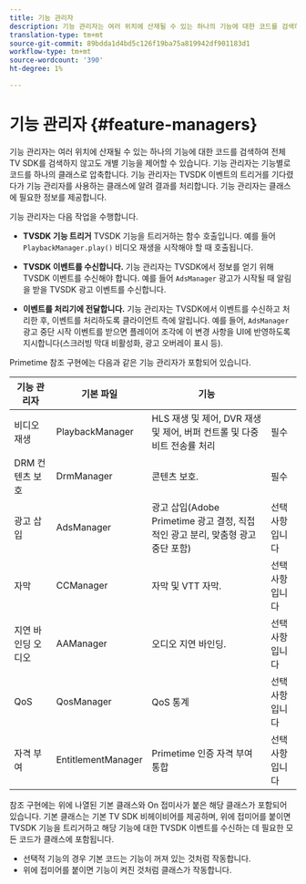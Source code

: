 ```yaml
---
title: 기능 관리자
description: 기능 관리자는 여러 위치에 산재될 수 있는 하나의 기능에 대한 코드를 검색하여 전체 TV SDK를 검색하지 않고도 개별 기능을 제어할 수 있습니다.
translation-type: tm+mt
source-git-commit: 89bdda1d4bd5c126f19ba75a819942df901183d1
workflow-type: tm+mt
source-wordcount: '390'
ht-degree: 1%

---
```



# 기능 관리자 {#feature-managers}

기능 관리자는 여러 위치에 산재될 수 있는 하나의 기능에 대한 코드를 검색하여 전체 TV SDK를 검색하지 않고도 개별 기능을 제어할 수 있습니다. 기능 관리자는 기능별로 코드를 하나의 클래스로 압축합니다. 기능 관리자는 TVSDK 이벤트의 트리거를 기다렸다가 기능 관리자를 사용하는 클래스에 알려 결과를 처리합니다. 기능 관리자는 클래스에 필요한 정보를 제공합니다.

기능 관리자는 다음 작업을 수행합니다.

* **TVSDK 기능 트리거**
TVSDK 기능을 트리거하는 함수 호출입니다. 예를 들어 
`PlaybackManager.play()` 비디오 재생을 시작해야 할 때 호출됩니다.

* **TVSDK 이벤트를 수신합니다.**
기능 관리자는 TVSDK에서 정보를 얻기 위해 TVSDK 이벤트를 수신해야 합니다. 예를 들어 
`AdsManager` 광고가 시작될 때 알림을 받을 TVSDK 광고 이벤트를 수신합니다.

* **이벤트를 처리기에 전달합니다.**
기능 관리자는 TVSDK에서 이벤트를 수신하고 처리한 후, 이벤트를 처리하도록 클라이언트 측에 알립니다. 예를 들어, 
`AdsManager` 광고 중단 시작 이벤트를 받으면 플레이어 조각에 이 변경 사항을 UI에 반영하도록 지시합니다(스크러빙 막대 비활성화, 광고 오버레이 표시 등).

Primetime 참조 구현에는 다음과 같은 기능 관리자가 포함되어 있습니다.

| 기능 관리자 | 기본 파일 | 기능 |  |
|---|---|---|---|
| 비디오 재생 | PlaybackManager | HLS 재생 및 제어, DVR 재생 및 제어, 버퍼 컨트롤 및 다중 비트 전송률 처리 | 필수 |
| DRM 컨텐츠 보호 | DrmManager | 콘텐츠 보호. | 필수 |
| 광고 삽입 | AdsManager | 광고 삽입(Adobe Primetime 광고 결정, 직접적인 광고 분리, 맞춤형 광고 중단 포함) | 선택 사항입니다 |
| 자막 | CCManager | 자막 및 VTT 자막. | 선택 사항입니다 |
| 지연 바인딩 오디오 | AAManager | 오디오 지연 바인딩. | 선택 사항입니다 |
| QoS | QosManager | QoS 통계 | 선택 사항입니다 |
| 자격 부여 | EntitlementManager | Primetime 인증 자격 부여 통합 | 선택 사항입니다 |

참조 구현에는 위에 나열된 기본 클래스와 On 접미사가 붙은 해당 클래스가 포함되어 있습니다. 기본 클래스는 기본 TV SDK 비헤이비어를 제공하며, 위에 접미어를 붙이면 TVSDK 기능을 트리거하고 해당 기능에 대한 TVSDK 이벤트를 수신하는 데 필요한 모든 코드가 클래스에 포함됩니다.

* 선택적 기능의 경우 기본 코드는 기능이 꺼져 있는 것처럼 작동합니다.
* 위에 접미어를 붙이면 기능이 켜진 것처럼 클래스가 작동합니다.